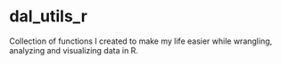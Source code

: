 # dal_utils_r
Collection of functions I created to make my life easier while wrangling, analyzing and visualizing data in R.
